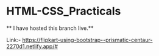 # HTML-CSS_Practicals
** I have hosted this branch live.**
 
 
 Link:- https://flipkart-using-bootstrap--prismatic-centaur-2270d1.netlify.app/#
